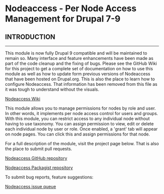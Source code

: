 # Nodeaccess - Per Node Access Management for Drupal 7-9

## INTRODUCTION

---

This module is now fully Drupal 9 compatible and will be maintained to remain so.
Many interface and feature enhancements have been made as part of the code cleanup
and the fixing of bugs. Please see the GitHub Wiki for this project to get a complete
set of documentation on how to use this module as well as how to update form previous
versions of Nodeaccess that have been hosted on Drupal.org. This is also the place
to learn how to configure Nodeaccess. That information has been removed from this file
as it was tough to understand without the visuals.

[Nodeaccess Wiki](https://github.com/ElusiveMind/nodeaccess/wiki)

This module allows you to manage permissions for nodes by role and user. In
other words, it implements per node access control for users and groups. With
this module, you can restrict access to any individual node without having to
use taxonomy. You can assign permission to view, edit or delete each
individual node by user or role. Once enabled, a 'grant' tab will appear on
node pages. You can click this and assign permissions for that node.

For a full description of the module, visit the project page below. That is also the 
place to submit pull requests.

[Nodeaccess GitHub repository](https://github.com/ElusiveMind/nodeaccess)

[Nodeaccess Packagist repository](https://packagist.org/packages/mbagnall/nodeaccess)

To submit bug reports, feature suggestions:

[Nodeaccess issue queue](https://github.com/ElusiveMind/nodeaccess/issues)
